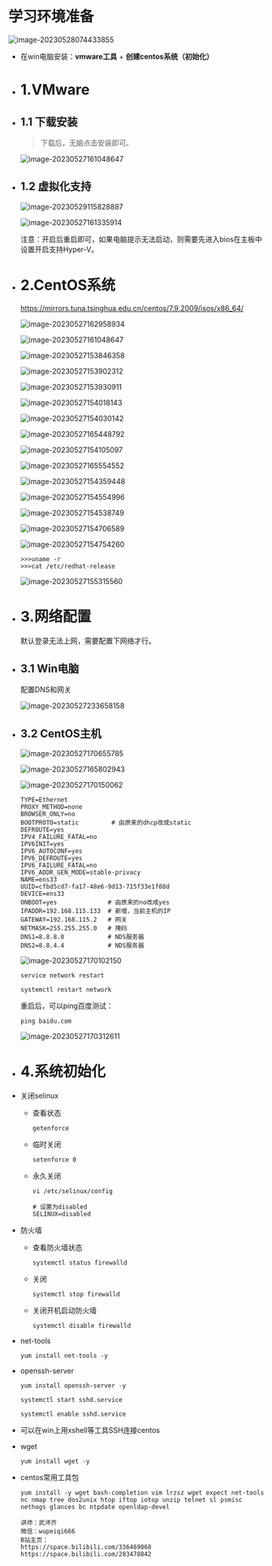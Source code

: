 # 学习环境准备

![image-20230528074433855](assets/image-20230528074433855.png)
- 在win电脑安装：**vmware工具** + **创建centos系统（初始化）**
- # 1.VMware
- ## 1.1 下载安装
  
  > 下载后，无脑点击安装即可。
  
  ![image-20230527161048647](assets/image-20230527161048647.png)
- ## 1.2 虚拟化支持
  
  ![image-20230529115828887](assets/image-20230529115828887.png)
  
  
  
  ![image-20230527161335914](assets/image-20230527161335914.png)
  
  注意：开启后重启即可，如果电脑提示无法启动，则需要先进入bios在主板中设置开启支持Hyper-V。
- # 2.CentOS系统
  
  https://mirrors.tuna.tsinghua.edu.cn/centos/7.9.2009/isos/x86_64/
  
  ![image-20230527162958934](assets/image-20230527162958934.png)
  
  
  
  ![image-20230527161048647](assets/image-20230527161048647.png)
  
  
  
  ![image-20230527153846358](assets/image-20230527153846358.png)
  
  ![image-20230527153902312](assets/image-20230527153902312.png)
  
  ![image-20230527153930911](assets/image-20230527153930911.png)
  
  ![image-20230527154018143](assets/image-20230527154018143.png)
  
  ![image-20230527154030142](assets/image-20230527154030142.png)
  
  ![image-20230527165448792](assets/image-20230527165448792.png)
  
  ![image-20230527154105097](assets/image-20230527154105097.png)
  
  ![image-20230527165554552](assets/image-20230527165554552.png)
  
  
  
  ![image-20230527154359448](assets/image-20230527154359448.png)
  
  ![image-20230527154554996](assets/image-20230527154554996.png)
  
  ![image-20230527154538749](assets/image-20230527154538749.png)
  
  
  
  ![image-20230527154706589](assets/image-20230527154706589.png)
  
  
  
  ![image-20230527154754260](assets/image-20230527154754260.png)
  
  
  
  ```
  >>>uname -r
  >>>cat /etc/redhat-release
  ```
  
  
  
  ![image-20230527155315560](assets/image-20230527155315560.png)
- # 3.网络配置
  
  默认登录无法上网，需要配置下网络才行。
- ## 3.1 Win电脑
  
  配置DNS和网关
  
  ![image-20230527233658158](assets/image-20230527233658158.png)
- ## 3.2 CentOS主机
  
  ![image-20230527170655785](assets/image-20230527170655785.png)
  
  
  
  
  
  ![image-20230527165802943](assets/image-20230527165802943.png)
  
  ![image-20230527170150062](assets/image-20230527170150062.png)
  
  ```
  TYPE=Ethernet
  PROXY_METHOD=none
  BROWSER_ONLY=no
  BOOTPROTO=static         # 由原来的dhcp改成static
  DEFROUTE=yes
  IPV4_FAILURE_FATAL=no
  IPV6INIT=yes
  IPV6_AUTOCONF=yes
  IPV6_DEFROUTE=yes
  IPV6_FAILURE_FATAL=no
  IPV6_ADDR_GEN_MODE=stable-privacy
  NAME=ens33
  UUID=cfbd5cd7-fa17-48e6-9d13-715f33e1f08d
  DEVICE=ens33
  ONBOOT=yes              # 由原来的no改成yes
  IPADDR=192.168.115.133  # 新增，当前主机的IP
  GATEWAY=192.168.115.2   # 网关
  NETMASK=255.255.255.0   # 掩码
  DNS1=8.8.8.8            # NDS服务器
  DNS2=8.8.4.4            # NDS服务器
  ```
  
  
  
  ![image-20230527170102150](assets/image-20230527170102150.png)
  
  ```
  service network restart
  ```
  
  ```
  systemctl restart network
  ```
  
  
  
  重启后，可以ping百度测试：
  
  ```
  ping baidu.com
  ```
  
  ![image-20230527170312611](assets/image-20230527170312611.png)
- # 4.系统初始化
- 关闭selinux
	- 查看状态
	  
	  ```
	  getenforce
	  ```
	- 临时关闭
	  
	  ```
	  setenforce 0
	  ```
	- 永久关闭
	  
	  ```
	  vi /etc/selinux/config
	  ```
	  
	  ```
	  # 设置为disabled
	  SELINUX=disabled
	  ```
- 防火墙
	- 查看防火墙状态
	  
	  ```
	  systemctl status firewalld
	  ```
	- 关闭
	  
	  ```
	  systemctl stop firewalld
	  ```
	- 关闭开机启动防火墙
	  
	  ```
	  systemctl disable firewalld
	  ```
- net-tools
  
  ```
  yum install net-tools -y
  ```
- openssh-server
  
  ```
  yum install openssh-server -y
  ```
  
  ```
  systemctl start sshd.service
  ```
  
  ```
  systemctl enable sshd.service
  ```
- 可以在win上用xshell等工具SSH连接centos
- wget
  
  ```
  yum install wget -y
  ```
- centos常用工具包
  
  ```
  yum install -y wget bash-completion vim lrzsz wget expect net-tools nc nmap tree dos2unix htop iftop iotop unzip telnet sl psmisc nethogs glances bc ntpdate openldap-devel
  ```
  
  
  
  
  
  
  
  
  
  ```
  讲师：武沛齐
  微信：wupeiqi666
  B站主页：
  https://space.bilibili.com/336469068
  https://space.bilibili.com/283478842
  ```